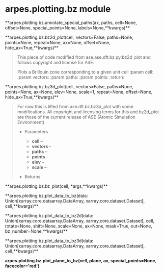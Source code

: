 # arpes.plotting.bz module

**arpes.plotting.bz.annotate\_special\_paths(ax, paths, cell=None,
offset=None, special\_points=None, labels=None,**kwargs)\*\*

**arpes.plotting.bz.bz2d\_plot(cell, vectors=False, paths=None,
points=None, repeat=None, ax=None, offset=None,
hide\_ax=True,**kwargs)\*\*

> This piece of code modified from ase.ase.dft.bz.py:bz2d\_plot and
> follows copyright and license for ASE.
> 
> Plots a Brillouin zone corresponding to a given unit cell :param cell:
> :param vectors: :param paths: :param points: :return:

**arpes.plotting.bz.bz3d\_plot(cell, vectors=False, paths=None,
points=None, ax=None, elev=None, scale=1, repeat=None, offset=None,
hide\_ax=True,**kwargs)\*\*

> For now this is lifted from ase.dft.bz.bz3d\_plot with some
> modifications. All copyright and licensing terms for this and
> bz2d\_plot are those of the current release of ASE (Atomic Simulation
> Environment).
> 
>   - Parameters
>     
>       - **cell** –
>       - **vectors** –
>       - **paths** –
>       - **points** –
>       - **elev** –
>       - **scale** –
> 
>   - Returns

**arpes.plotting.bz.bz\_plot(cell, \*args,**kwargs)\*\*

**arpes.plotting.bz.plot\_data\_to\_bz(data:
Union\[xarray.core.dataarray.DataArray, xarray.core.dataset.Dataset\],
cell,**kwargs)\*\*

**arpes.plotting.bz.plot\_data\_to\_bz2d(data:
Union\[xarray.core.dataarray.DataArray, xarray.core.dataset.Dataset\],
cell, rotate=None, shift=None, scale=None, ax=None, mask=True, out=None,
bz\_number=None,**kwargs)\*\*

**arpes.plotting.bz.plot\_data\_to\_bz3d(data:
Union\[xarray.core.dataarray.DataArray, xarray.core.dataset.Dataset\],
cell,**kwargs)\*\*

**arpes.plotting.bz.plot\_plane\_to\_bz(cell, plane, ax,
special\_points=None, facecolor='red')**
